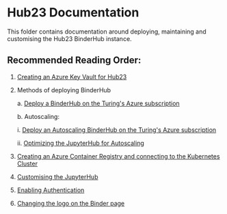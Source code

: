 # Hub23 Documentation

This folder contains documentation around deploying, maintaining and customising the Hub23 BinderHub instance.

## Recommended Reading Order:

1. [Creating an Azure Key Vault for Hub23](./01-azure-keyvault.md)

2. Methods of deploying BinderHub

   a. [Deploy a BinderHub on the Turing's Azure subscription](./02a-deploy-binderhub.md)

   b. Autoscaling:

      i. [Deploy an Autoscaling BinderHub on the Turing's Azure subscription](./02bi-deploy-binderhub-with-autoscaling.md)

      ii. [Optimizing the JupyterHub for Autoscaling](./02bii-optimising-autoscaling.md)

3. [Creating an Azure Container Registry and connecting to the Kubernetes Cluster](./03-create-azure-container-registry.md)

4. [Customising the JupyterHub](./04-customise-jupyterhub.md)

5. [Enabling Authentication](./05-enabling-authentication.md)

6. [Changing the logo on the Binder page](./06-changing-logo.md)
